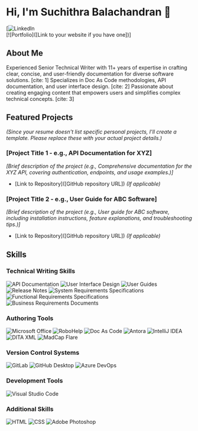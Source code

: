 # Hi, I'm Suchithra Balachandran 👋

[![LinkedIn](https://www.linkedin.com/in/suchithra-balachandran-91635b2ab?utm_source=share&utm_campaign=share_via&utm_content=profile&utm_medium=android_app)  
[![Portfolio]([Link to your website if you have one])]

## About Me

Experienced Senior Technical Writer with 11+ years of expertise in crafting clear, concise, and user-friendly documentation for diverse software solutions. [cite: 1]  Specializes in Doc As Code methodologies, API documentation, and user interface design. [cite: 2] Passionate about creating engaging content that empowers users and simplifies complex technical concepts. [cite: 3]

## Featured Projects

*(Since your resume doesn't list specific personal projects, I'll create a template.  Please replace these with your actual project details.)*

### [Project Title 1 - e.g., API Documentation for XYZ]
*[Brief description of the project (e.g.,  Comprehensive documentation for the XYZ API, covering authentication, endpoints, and usage examples.)]*
-   [Link to Repository]([GitHub repository URL]) *(If applicable)*

### [Project Title 2 - e.g., User Guide for ABC Software]
*[Brief description of the project (e.g., User guide for ABC software, including installation instructions, feature explanations, and troubleshooting tips.)]*
-   [Link to Repository]([GitHub repository URL]) *(If applicable)*

## Skills

### Technical Writing Skills
![API Documentation](https://img.shields.io/badge/API%20Documentation-blue?style=for-the-badge)
![User Interface Design](https://img.shields.io/badge/User%20Interface%20Design-blue?style=for-the-badge)
![User Guides](https://img.shields.io/badge/User%20Guides-blue?style=for-the-badge)
![Release Notes](https://img.shields.io/badge/Release%20Notes-blue?style=for-the-badge)
![System Requirements Specifications](https://img.shields.io/badge/SRS-blue?style=for-the-badge)
![Functional Requirements Specifications](https://img.shields.io/badge/FRS-blue?style=for-the-badge)
![Business Requirements Documents](https://img.shields.io/badge/BRD-blue?style=for-the-badge)

### Authoring Tools
![Microsoft Office](https://img.shields.io/badge/Microsoft%20Office-D83B01?style=for-the-badge&logo=microsoft-office&logoColor=white)
![RoboHelp](https://img.shields.io/badge/RoboHelp-black?style=for-the-badge)
![Doc As Code](https://img.shields.io/badge/Doc%20As%20Code-black?style=for-the-badge)
![Antora](https://img.shields.io/badge/Antora-black?style=for-the-badge)
![IntelliJ IDEA](https://img.shields.io/badge/IntelliJ%20IDEA-black?style=for-the-badge&logo=intellij-idea&logoColor=white)
![DITA XML](https://img.shields.io/badge/DITA%20XML-black?style=for-the-badge)
![MadCap Flare](https://img.shields.io/badge/MadCap%20Flare-black?style=for-the-badge)

### Version Control Systems
![GitLab](https://img.shields.io/badge/GitLab-330F63?style=for-the-badge&logo=gitlab&logoColor=white)
![GitHub Desktop](https://img.shields.io/badge/GitHub%20Desktop-black?style=for-the-badge&logo=github&logoColor=white)
![Azure DevOps](https://img.shields.io/badge/Azure%20DevOps-0078D4?style=for-the-badge&logo=azure-devops&logoColor=white)

### Development Tools
![Visual Studio Code](https://img.shields.io/badge/Visual%20Studio%20Code-007ACC?style=for-the-badge&logo=visual-studio-code&logoColor=white)

### Additional Skills
![HTML](https://img.shields.io/badge/HTML5-E34F26?style=for-the-badge&logo=html5&logoColor=white)
![CSS](https://img.shields.io/badge/CSS3-1572B6?style=for-the-badge&logo=css3&logoColor=white)
![Adobe Photoshop](https://img.shields.io/badge/Adobe%20Photoshop-31A8FF?style=for-the-badge&logo=adobe-photoshop&logoColor=white)
